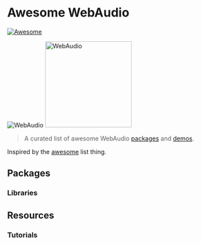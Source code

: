 # Awesome WebAudio

[![Awesome](//cdn.rawgit.com/sindresorhus/awesome/d7305f38d29fed78fa85652e3a63e154dd8e8829/media/badge.svg)](https://github.com/sindresorhus/awesome)

![WebAudio]()
<img src="//raw.githubusercontent.com/voodootikigod/logo.js/master/webaudio/webaudio-js.png" width="200px" alt="WebAudio">

> A curated list of awesome WebAudio [packages](#packages) and [demos](#demos).

Inspired by the [awesome](https://github.com/sindresorhus/awesome) list thing.


## Packages

### Libraries

## Resources

### Tutorials
